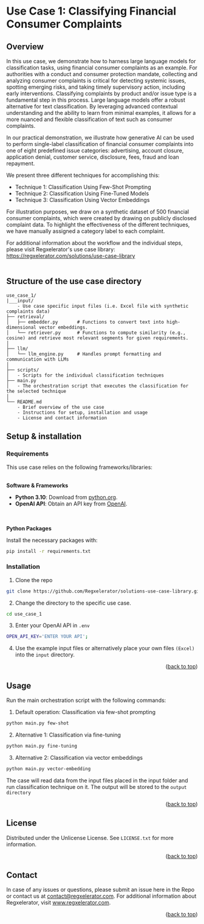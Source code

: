# Use Case 1: Classifying Financial Consumer Complaints

## Overview

In this use case, we demonstrate how to harness large language models for classification tasks, using financial consumer complaints as an example. 
For authorities with a conduct and consumer protection mandate, collecting and analyzing consumer complaints is critical for detecting systemic issues, spotting emerging risks, and taking timely supervisory action, including early interventions. 
Classifying complaints by product and/or issue type is a fundamental step in this process. Large language models offer a robust alternative for text classification. 
By leveraging advanced contextual understanding and the ability to learn from minimal examples, it allows for a more nuanced and flexible classification of text such as consumer complaints.

In our practical demonstration, we illustrate how generative AI can be used to perform single-label classification of financial consumer complaints into one of eight predefined issue categories: advertising, account closure, application denial, customer service, disclosure, fees, fraud and loan repayment.

We present three different techniques for accomplishing this:
* Technique 1: Classification Using Few-Shot Prompting
* Technique 2: Classification Using Fine-Tuned Models
* Technique 3: Classification Using Vector Embeddings

For illustration purposes, we draw on a synthetic dataset of 500 financial consumer complaints, which were created by drawing on publicly disclosed complaint data. 
To highlight the effectiveness of the different techniques, we have manually assigned a category label to each complaint.  

For additional information about the workflow and the individual steps, please visit Regxelerator's use case library: https://regxelerator.com/solutions/use-case-library
<br></br>

## Structure of the use case directory

```
use_case_1/
|___input/
    - Use case specific input files (i.e. Excel file with synthetic complaints data)
├── retrieval/
│   ├── embedder.py       # Functions to convert text into high-dimensional vector embeddings.
│   └── retriever.py      # Functions to compute similarity (e.g., cosine) and retrieve most relevant segments for given requirements.
│
├── llm/
│   └── llm_engine.py     # Handles prompt formatting and communication with LLMs
│
├── scripts/
│   - Scripts for the individual classification techniques
├── main.py
│   - The orchestration script that executes the classification for the selected technique
│
└── README.md
    - Brief overview of the use case
    - Instructions for setup, installation and usage
    - License and contact information
```

## Setup & installation

### Requirements

This use case relies on the following frameworks/libraries:
<br></br>

**Software & Frameworks**

* **Python 3.10**: Download from [python.org](https://www.python.org/).
* **OpenAI API**: Obtain an API key from [OpenAI](https://platform.openai.com/docs/overview).

<br></br>
**Python Packages**

Install the necessary packages with:
```sh
pip install -r requirements.txt
```

### Installation

1. Clone the repo
```sh
git clone https://github.com/Regxelerator/solutions-use-case-library.git
```

2. Change the directory to the specific use case.
```sh
cd use_case_1
```

3. Enter your OpenAI API in `.env`
```sh
OPEN_API_KEY='ENTER YOUR API';
```

4. Use the example input files or alternatively place your own files ```(Excel)``` into the ```input``` directory.
<p align="right">(<a href="#readme-top">back to top</a>)</p>

## Usage

Run the main orchestration script with the following commands:

1. Default operation: Classification via few-shot prompting
```sh
python main.py few-shot
```

2. Alternative 1: Classification via fine-tuning
```sh
python main.py fine-tuning
```

3. Alternative 2: Classification via vector embeddings
```sh
python main.py vector-embedding
```

The case will read data from the input files placed in the input folder and run classification technique on it. The output will be stored to the ```output directory``` 

<p align="right">(<a href="#readme-top">back to top</a>)</p>

## License

Distributed under the Unlicense License. See `LICENSE.txt` for more information.

<p align="right">(<a href="#readme-top">back to top</a>)</p>

## Contact

In case of any issues or questions, please submit an issue here in the Repo or contact us at contact@regxelerator.com. 
For additional information about Regxelerator, visit www.regxelerator.com.

<p align="right">(<a href="#readme-top">back to top</a>)</p>
